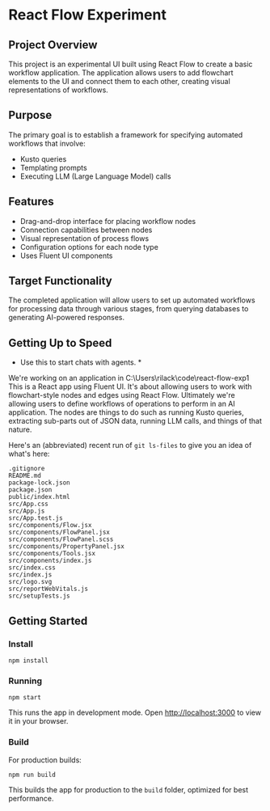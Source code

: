 # React Flow Experiment

## Project Overview
This project is an experimental UI built using React Flow to create a basic workflow application. The application allows users to add flowchart elements to the UI and connect them to each other, creating visual representations of workflows.

## Purpose
The primary goal is to establish a framework for specifying automated workflows that involve:
- Kusto queries
- Templating prompts
- Executing LLM (Large Language Model) calls

## Features
- Drag-and-drop interface for placing workflow nodes
- Connection capabilities between nodes
- Visual representation of process flows
- Configuration options for each node type
- Uses Fluent UI components

## Target Functionality
The completed application will allow users to set up automated workflows for processing data through various stages, from querying databases to generating AI-powered responses.


## Getting Up to Speed
* Use this to start chats with agents. *

We're working on an application in C:\Users\rilack\code\react-flow-exp1
This is a React app using Fluent UI.  It's about allowing users to work with flowchart-style
nodes and edges using React Flow.  Ultimately we're allowing users to define workflows of operations
to perform in an AI application.  The nodes are things to do such as running Kusto queries, extracting
sub-parts out of JSON data, running LLM calls, and things of that nature.

Here's an (abbreviated) recent run of `git ls-files` to give you an idea of what's here:
```
.gitignore
README.md
package-lock.json
package.json
public/index.html
src/App.css
src/App.js
src/App.test.js
src/components/Flow.jsx
src/components/FlowPanel.jsx
src/components/FlowPanel.scss
src/components/PropertyPanel.jsx
src/components/Tools.jsx
src/components/index.js
src/index.css
src/index.js
src/logo.svg
src/reportWebVitals.js
src/setupTests.js
```


## Getting Started

### Install
```
npm install
```

### Running
```
npm start
```

This runs the app in development mode. Open [http://localhost:3000](http://localhost:3000) to view it in your browser.


### Build
For production builds:

```
npm run build
```

This builds the app for production to the `build` folder, optimized for best performance.
